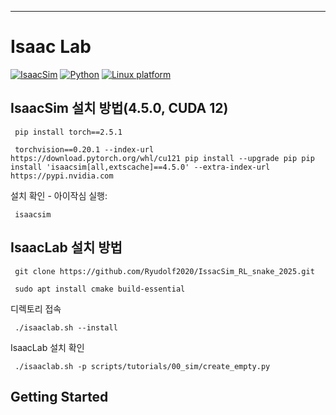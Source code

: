 

---

# Isaac Lab

[![IsaacSim](https://img.shields.io/badge/IsaacSim-4.5.0-silver.svg)](https://docs.isaacsim.omniverse.nvidia.com/latest/index.html)
[![Python](https://img.shields.io/badge/python-3.10-blue.svg)](https://docs.python.org/3/whatsnew/3.10.html)
[![Linux platform](https://img.shields.io/badge/platform-linux--64-orange.svg)](https://releases.ubuntu.com/20.04/)

## IsaacSim 설치 방법(4.5.0, CUDA 12)
<pre><code> pip install torch==2.5.1 </code></pre>
<pre><code> torchvision==0.20.1 --index-url https://download.pytorch.org/whl/cu121 pip install --upgrade pip pip install 'isaacsim[all,extscache]==4.5.0' --extra-index-url https://pypi.nvidia.com </code></pre>
설치 확인 - 아이작심 실행: 
<pre><code> isaacsim  </code></pre>



## IsaacLab 설치 방법
<pre><code> git clone https://github.com/Ryudolf2020/IssacSim_RL_snake_2025.git</code></pre>  
<pre><code> sudo apt install cmake build-essential</code></pre>  
디렉토리 접속  
<pre><code> ./isaaclab.sh --install</code></pre>  
IsaacLab 설치 확인  
<pre><code> ./isaaclab.sh -p scripts/tutorials/00_sim/create_empty.py</code></pre>  


## Getting Started




